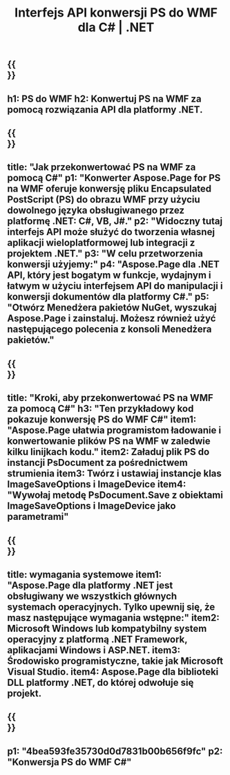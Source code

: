 ﻿---
translation: true
template: /_templates/_conversion-child-net.md
title: Interfejs API konwersji PS do WMF dla C# |  .NET
url: /net/conversion/ps-to-wmf/
description: Przykładowy kod konwersji PS do WMF C#. Użyj przykładowego kodu API dla plików wsadowych PS do konwersji WMF w VB.NET, Asp.NET lub dowolnej aplikacji opartej na .NET.
informat: PS
outformat: WMF
otherformats: XPS EPS
---

{{<section banner>}}
---
h1: PS do WMF
h2: Konwertuj PS na WMF za pomocą rozwiązania API dla platformy .NET.
---

{{<section overview>}}
---
title: "Jak przekonwertować PS na WMF za pomocą C#"
p1: "Konwerter Aspose.Page for PS na WMF oferuje konwersję pliku Encapsulated PostScript (PS) do obrazu WMF przy użyciu dowolnego języka obsługiwanego przez platformę .NET: C#, VB, J#."
p2: "Widoczny tutaj interfejs API może służyć do tworzenia własnej aplikacji wieloplatformowej lub integracji z projektem .NET."
p3: "W celu przetworzenia konwersji użyjemy:"
p4: "Aspose.Page dla .NET API, który jest bogatym w funkcje, wydajnym i łatwym w użyciu interfejsem API do manipulacji i konwersji dokumentów dla platformy C#."
p5: "Otwórz Menedżera pakietów NuGet, wyszukaj Aspose.Page i zainstaluj. Możesz również użyć następującego polecenia z konsoli Menedżera pakietów."
---

{{<section feature1>}}
---
title: "Kroki, aby przekonwertować PS na WMF za pomocą C#"
h3: "Ten przykładowy kod pokazuje konwersję PS do WMF C#"
item1: "Aspose.Page ułatwia programistom ładowanie i konwertowanie plików PS na WMF w zaledwie kilku linijkach kodu."
item2: Załaduj plik PS do instancji PsDocument za pośrednictwem strumienia
item3: Twórz i ustawiaj instancje klas ImageSaveOptions i ImageDevice
item4: "Wywołaj metodę PsDocument.Save z obiektami ImageSaveOptions i ImageDevice jako parametrami"
---

{{<section feature2>}}
---
title: wymagania systemowe
item1: "Aspose.Page dla platformy .NET jest obsługiwany we wszystkich głównych systemach operacyjnych. Tylko upewnij się, że masz następujące wymagania wstępne:"
item2: Microsoft Windows lub kompatybilny system operacyjny z platformą .NET Framework, aplikacjami Windows i ASP.NET.
item3: Środowisko programistyczne, takie jak Microsoft Visual Studio.
item4: Aspose.Page dla biblioteki DLL platformy .NET, do której odwołuje się projekt.
---

{{<section gist>}}
---
p1: "4bea593fe35730d0d7831b00b656f9fc"
p2: "Konwersja PS do WMF C#"
---

